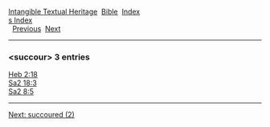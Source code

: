 [Intangible Textual Heritage](../../index)  [Bible](../index) 
[Index](index)   
[s Index](_s_)  
  [Previous](c11090)  [Next](c11092) 

------------------------------------------------------------------------

### &lt;succour&gt; 3 entries

[Heb 2:18](../kjv/heb002.htm#018)  
[Sa2 18:3](../kjv/sa2018.htm#003)  
[Sa2 8:5](../kjv/sa2008.htm#005)  

------------------------------------------------------------------------

[Next: succoured (2)](c11092)
